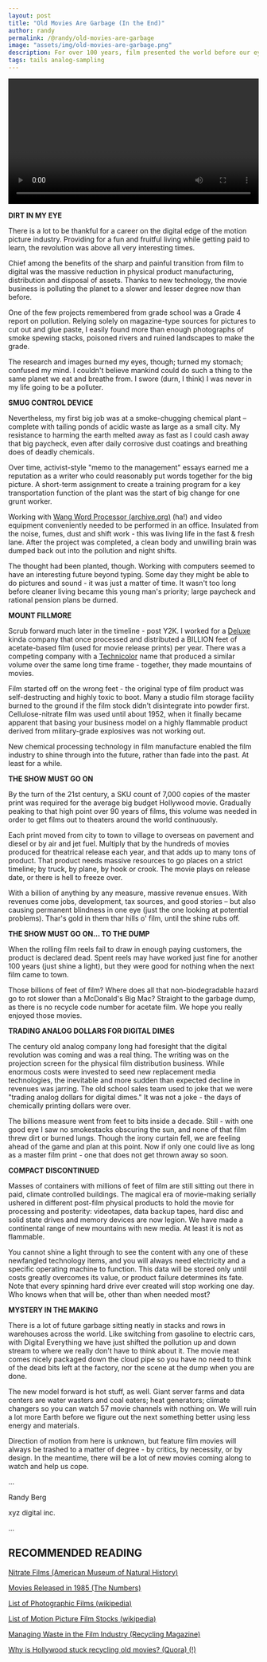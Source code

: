 ```yaml
---
layout: post
title: "Old Movies Are Garbage (In the End)"
author: randy
permalink: /@randy/old-movies-are-garbage
image: "assets/img/old-movies-are-garbage.png"
description: For over 100 years, film presented the world before our eyes in ever increasing volume and scale. Adding up to BILLIONS of feet of product, no movie patron gave too much thought about where all the movie reels go when they leave the theater.
tags: tails analog-sampling
---
```


<video width="720" height="auto" controls style="max-width: 100%">
   source src="/assets/img/old-movies-are-garbage-720.avc.mp4" type="video/mp4">
</video>

**DIRT IN MY EYE**

There is a lot to be thankful for a career on the digital edge of the motion picture industry. Providing for a fun and fruitful living while getting paid to learn, the revolution was above all very interesting times.

Chief among the benefits of the sharp and painful transition from film to digital was the massive reduction in physical product manufacturing, distribution and disposal of assets. Thanks to new technology, the movie business is polluting the planet to a slower and lesser degree now than before.

One of the few projects remembered from grade school was a Grade 4 report on pollution. Relying solely on magazine-type sources for pictures to cut out and glue paste, I easily found more than enough photographs of smoke spewing stacks, poisoned rivers and ruined landscapes to make the grade.

The research and images burned my eyes, though; turned my stomach; confused my mind. I couldn't believe mankind could do such a thing to the same planet we eat and breathe from. I swore (durn, I think) I was never in my life going to be a polluter.

**SMUG CONTROL DEVICE**

Nevertheless, my first big job was at a smoke-chugging chemical plant – complete with tailing ponds of acidic waste as large as a small city. My resistance to harming the earth melted away as fast as I could cash away that big paycheck, even after daily corrosive dust coatings and breathing does of deadly chemicals.

Over time, activist-style "memo to the management" essays earned me a reputation as a writer who could reasonably put words together for the big picture. A short-term assignment to create a training program for a key transportation function of the plant was the start of big change for one grunt worker.

Working with [Wang Word Processor (archive.org)](https://archive.org/details/wang-word-processing-brochure/mode/2up) (ha!) and video equipment conveniently needed to be performed in an office. Insulated from the noise, fumes, dust and shift work - this was living life in the fast & fresh lane. After the project was completed, a clean body and unwilling brain was dumped back out into the pollution and night shifts.

The thought had been planted, though. Working with computers seemed to have an interesting future beyond typing. Some day they might be able to do pictures and sound - it was just a matter of time. It wasn't too long before cleaner living became this young man's priority; large paycheck and rational pension plans be durned.

**MOUNT FILLMORE**

Scrub forward much later in the timeline - post Y2K. I worked for a [Deluxe](https://en.wikipedia.org/wiki/Deluxe_Entertainment_Services_Group) kinda company that once processed and distributed a BILLION feet of acetate-based film (used for movie release prints) per year. There was a competing company with a [Technicolor](https://en.wikipedia.org/wiki/Technicolor) name that produced a similar volume over the same long time frame - together, they made mountains of movies.

Film started off on the wrong feet - the original type of film product was self-destructing and highly toxic to boot. Many a studio film storage facility burned to the ground if the film stock didn't disintegrate into powder first. Cellulose-nitrate film was used until about 1952, when it finally became apparent that basing your business model on a highly flammable product derived from military-grade explosives was not working out.

New chemical processing technology in film manufacture enabled the film industry to shine through into the future, rather than fade into the past. At least for a while.

**THE SHOW MUST GO ON**

By the turn of the 21st century, a SKU count of 7,000 copies of the master print was required for the average big budget Hollywood movie. Gradually peaking to that high point over 90 years of films, this volume was needed in order to get films out to theaters around the world continuously.

Each print moved from city to town to village to overseas on pavement and diesel or by air and jet fuel. Multiply that by the hundreds of movies produced for theatrical release each year, and that adds up to many tons of product. That product needs massive resources to go places on a strict timeline; by truck, by plane, by hook or crook. The movie plays on release date, or there is hell to freeze over.

With a billion of anything by any measure, massive revenue ensues. With revenues come jobs, development, tax sources, and good stories – but also causing permanent blindness in one eye (just the one looking at potential problems). Thar's gold in them thar hills o' film, until the shine rubs off.

**THE SHOW MUST GO ON... TO THE DUMP**

When the rolling film reels fail to draw in enough paying customers, the product is declared dead. Spent reels may have worked just fine for another 100 years (just shine a light), but they were good for nothing when the next film came to town.

Those billions of feet of film? Where does all that non-biodegradable hazard go to rot slower than a McDonald's Big Mac? Straight to the garbage dump, as there is no recycle code number for acetate film. We hope you really enjoyed those movies.

**TRADING ANALOG DOLLARS FOR DIGITAL DIMES**

The century old analog company long had foresight that the digital revolution was coming and was a real thing. The writing was on the projection screen for the physical film distribution business. While enormous costs were invested to seed new replacement media technologies, the inevitable and more sudden than expected decline in revenues was jarring. The old school sales team used to joke that we were "trading analog dollars for digital dimes." It was not a joke - the days of chemically printing dollars were over.

The billions measure went from feet to bits inside a decade. Still - with one good eye I saw no smokestacks obscuring the sun, and none of that film threw dirt or burned lungs. Though the irony curtain fell, we are feeling ahead of the game and plan at this point. Now if only one could live as long as a master film print - one that does not get thrown away so soon.

**COMPACT DISCONTINUED**

Masses of containers with millions of feet of film are still sitting out there in paid, climate controlled buildings. The magical era of movie-making serially ushered in different post-film physical products to hold the movie for processing and posterity: videotapes, data backup tapes, hard disc and solid state drives and memory devices are now legion. We have made a continental range of new mountains with new media. At least it is not as flammable.

You cannot shine a light through to see the content with any one of these newfangled technology items, and you will always need electricity and a specific operating machine to function. This data will be stored only until costs greatly overcomes its value, or product failure determines its fate. Note that every spinning hard drive ever created will stop working one day. Who knows when that will be, other than when needed most?

**MYSTERY IN THE MAKING**

There is a lot of future garbage sitting neatly in stacks and rows in warehouses across the world. Like switching from gasoline to electric cars, with Digital Everything we have just shifted the pollution up and down stream to where we really don't have to think about it. The movie meat comes nicely packaged down the cloud pipe so you have no need to think of the dead bits left at the factory, nor the scene at the dump when you are done.

The new model forward is hot stuff, as well. Giant server farms and data centers are water wasters and coal eaters; heat generators; climate changers so you can watch 57 movie channels with nothing on. We will ruin a lot more Earth before we figure out the next something better using less energy and materials.

Direction of motion from here is unknown, but feature film movies will always be trashed to a matter of degree - by critics, by necessity, or by design. In the meantime, there will be a lot of new movies coming along to watch and help us cope.

...

Randy Berg

xyz digital inc.

...

## RECOMMENDED READING

[Nitrate Films (American Museum of Natural History)](https://www.amnh.org/.../general-conservation/health-safety/nitrate-films)

[Movies Released in 1985 (The Numbers)](https://m.the-numbers.com/movies/year/1985)

[List of Photographic Films (wikipedia)](https://en.wikipedia.org/wiki/List_of_photographic_films)

[List of Motion Picture Film Stocks (wikipedia)](https://en.wikipedia.org/wiki/List_of_motion_picture_film_stocks)

[Managing Waste in the Film Industry (Recycling Magazine)](https://www.recycling-magazine.com/2020/10/02/managing-waste-in-the-film-industry)

[Why is Hollywood stuck recycling old movies? (Quora) (!)](https://www.quora.com/Why-is-Hollywood-stuck-recycling-old-movies)
